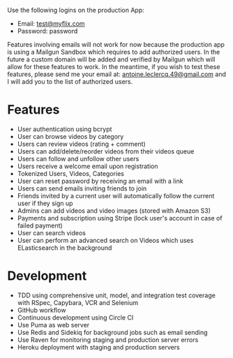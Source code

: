 Use the following logins on the production App:
- Email: test@myflix.com
- Password: password

Features involving emails will not work for now because the production app is using a Mailgun Sandbox which requires to add authorized users. In the future a custom domain will be added and verified by Mailgun which will allow for these features to work.
In the meantime, if you wish to test these features, please send me your email at: antoine.leclercq.49@gmail.com and I will add you to the list of authorized users.

# Features
- User authentication using bcrypt
- User can browse videos by category
- Users can review videos (rating + comment)
- Users can add/delete/reorder videos from their videos queue
- Users can follow and unfollow other users
- Users receive a welcome email upon registration
- Tokenized Users, Videos, Categories
- User can reset password by receiving an email with a link
- Users can send emails inviting friends to join
- Friends invited by a current user will automatically follow the current user if they sign up
- Admins can add videos and video images (stored with Amazon S3)
- Payments and subscription using Stripe (lock user's account in case of failed payment)
- User can search videos
- User can perform an advanced search on Videos which uses ELasticsearch in the background

# Development
- TDD using comprehensive unit, model, and integration test coverage with RSpec, Capybara, VCR and Selenium
- GitHub workflow
- Continuous development using Circle CI
- Use Puma as web server
- Use Redis and Sidekiq for background jobs such as email sending
- Use Raven for monitoring staging and production server errors
- Heroku deployment with staging and production servers
